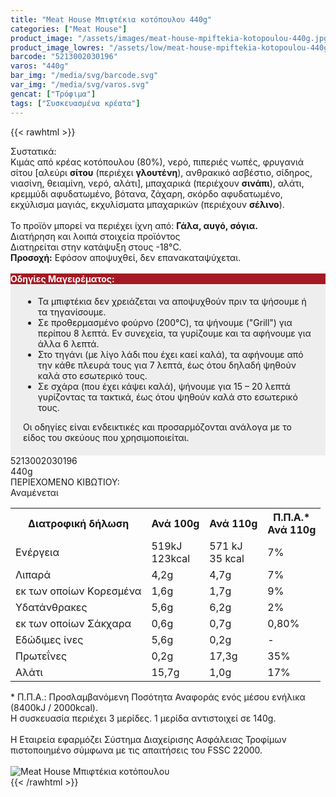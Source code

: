 ```yaml
---
title: "Meat House Μπιφτέκια κοτόπουλου 440g"
categories: ["Meat House"]
product_image: "/assets/images/meat-house-mpiftekia-kotopoulou-440g.jpg"
product_image_lowres: "/assets/low/meat-house-mpiftekia-kotopoulou-440g.jpg"
barcode: "5213002030196"
varos: "440g"
bar_img: "/media/svg/barcode.svg"
var_img: "/media/svg/varos.svg"
gencat: ["Τρόφιμα"]
tags: ["Συσκευασμένα κρέατα"]
---
```

{{< rawhtml >}}

<div class="sload396"><div class="product"><div id="sistatika">Συστατικά:</div><div class="alltext">Κιμάς από κρέας κοτόπουλου (80%), νερό, πιπεριές νωπές, φρυγανιά σίτου [αλεύρι <strong>σίτου</strong> (περιέχει <strong>γλουτένη</strong>), ανθρακικό ασβέστιο, σίδηρος, νιασίνη, θειαμίνη, νερό, αλάτι], μπαχαρικά (περιέχουν <strong>σινάπι</strong>), αλάτι, κρεμμύδι αφυδατωμένο, βότανα, ζάχαρη, σκόρδο αφυδατωμένο, εκχύλισμα μαγιάς, εκχυλίσματα μπαχαρικών (περιέχουν <strong>σέλινο</strong>).<br><br>Το προϊόν μπορεί να περιέχει ίχνη από: <strong>Γάλα, αυγό, σόγια.</strong><br></div><div id="loipa">Διατήρηση και λοιπά στοιχεία προϊόντος</div><div class="alltext">Διατηρείται στην κατάψυξη στους -18°C.<br><b>Προσοχή:</b> Εφόσον αποψυχθεί, δεν επανακαταψύχεται.<br><br><div id="loipa" style="background:#a41a24;color:#fff"><strong>Οδηγίες Μαγειρέματος:</strong></div><div class="alltext" style="background:#eee;padding:5px 20px 20px 20px"><ul><li>Τα μπιφτέκια δεν χρειάζεται να αποψυχθούν πριν τα ψήσουμε ή τα τηγανίσουμε.</li><li>Σε προθερμασμένο φούρνο (200°C), τα ψήνουμε ("Grill") για περίπου 8 λεπτά. Εν συνεχεία, τα γυρίζουμε και τα αφήνουμε για άλλα 6 λεπτά.&nbsp;</li><li>Στο τηγάνι (με λίγο λάδι που έχει καεί καλά), τα αφήνουμε από την κάθε πλευρά τους για 7 λεπτά, έως ότου δηλαδή ψηθούν καλά στο εσωτερικό τους.</li><li>Σε σχάρα (που έχει κάψει καλά), ψήνουμε για 15 – 20 λεπτά γυρίζοντας τα τακτικά, έως ότου ψηθούν καλά στο εσωτερικό τους.</li></ul>Oι οδηγίες είναι ενδεικτικές και προσαρμόζονται ανάλογα με το είδος του σκεύους που χρησιμοποιείται.</div></div><div id="barcode"><div id="barimage1"></div><span id="bartext">5213002030196</span></div><div id="varos"><div id="varosimage1"></div><span id="varostext">440g</span></div><div id="kivotio">ΠΕΡΙΕΧΟΜΕΝΟ ΚΙΒΩΤΙΟΥ:<br>Αναμένεται</div><div class="tabout"><table id="diatable"><tbody><tr><th>Διατροφική δήλωση</th><th>Ανά 100g</th><th>Ανά 110g</th><th>Π.Π.Α.*<br>Ανά 110g</th></tr><tr><td class="texr2">Ενέργεια</td><td class="texr">519kJ<br>123kcal</td><td class="texr">571 kJ<br>35 kcal</td><td class="texr">7%</td></tr><tr><td class="texr2">Λιπαρά</td><td class="texr">4,2g</td><td class="texr">4,7g</td><td class="texr">7%</td></tr><tr><td class="gray">εκ των οποίων Kορεσμένα</td><td class="gray2">1,6g</td><td class="gray2">1,7g</td><td class="gray2">9%</td></tr><tr><td class="texr2">Υδατάνθρακες</td><td class="texr">5,6g</td><td class="texr">6,2g</td><td class="texr">2%</td></tr><tr><td class="gray">εκ των οποίων Σάκχαρα</td><td class="gray2">0,6g</td><td class="gray2">0,7g</td><td class="gray2">0,80%</td></tr><tr><td class="texr2">Eδώδιμες ίνες</td><td class="texr">5,6g</td><td class="texr">0,2g</td><td class="texr">-</td></tr><tr><td class="texr2">Πρωτεΐνες</td><td class="texr">0,2g</td><td class="texr">17,3g</td><td class="texr">35%</td></tr><tr><td class="texr2">Αλάτι</td><td class="texr">15,7g</td><td class="texr">1,0g</td><td class="texr">17%</td></tr></tbody></table></div><div class="alltext">* Π.Π.Α.: Προσλαμβανόμενη Ποσότητα Αναφοράς ενός μέσου ενήλικα (8400kJ / 2000kcal).<br>Η συσκευασία περιέχει 3 μερίδες. 1 μερίδα αντιστοιχεί σε 140g.<br><br>Η Eταιρεία εφαρµόζει Σύστηµα Διαχείρισης Ασφάλειας Τροφίµων πιστοποιηµένο σύµφωνα µε τις απαιτήσεις του FSSC 22000.<br></div><br><div class="pimg"><img alt="Meat House Μπιφτέκια κοτόπουλου" title="Meat House Μπιφτέκια κοτόπουλου" src="/assets/images/meat-house-mpiftekia-kotopoulou-440g.jpg"></div></div></div>
{{< /rawhtml >}}


